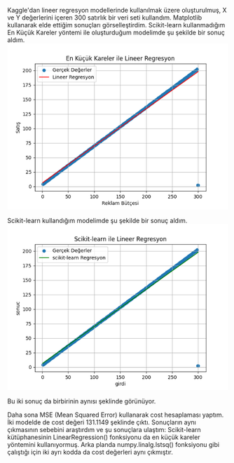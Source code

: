 
Kaggle'dan lineer regresyon modellerinde kullanılmak üzere oluşturulmuş, X ve Y değerlerini içeren 300 satırlık bir veri seti kullandım.
Matplotlib kullanarak elde ettiğim sonuçları görselleştirdim.
Scikit-learn kullanmadığım En Küçük Kareler yöntemi ile oluşturduğum modelimde şu şekilde bir sonuç aldım.
![](Figure_1-1.png)

Scikit-learn kullandığım modelimde şu şekilde bir sonuç aldım.
![](Figure_2-1.png)

Bu iki sonuç da birbirinin aynısı şeklinde görünüyor.

Daha sona MSE (Mean Squared Error) kullanarak cost hesaplaması yaptım.
İki modelde de cost değeri 131.1149 şeklinde çıktı.
Sonuçların aynı çıkmasının sebebini araştırdım ve şu sonuçlara ulaştım:
Scikit-learn kütüphanesinin LinearRegression() fonksiyonu da en küçük kareler yöntemini kullanıyormuş.
Arka planda numpy.linalg.lstsq() fonksiyonu gibi çalıştığı için iki ayrı kodda da cost değerleri aynı çıkmıştır.
